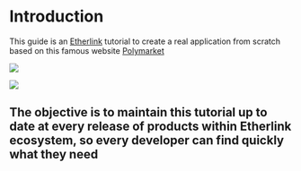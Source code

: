 # Introduction

This guide is an [Etherlink](https://www.etherlink.com/) tutorial to create a real application from scratch based on this famous website [Polymarket](https://polymarket.com/)

![](https://nypost.com/wp-content/uploads/sites/2/2024/11/polymarket-2024-93092260.jpg?w=1024)

![](https://assets.bwbx.io/images/users/iqjWHBFdfxIU/iTkgpB1jv0Ew/v1/-1x-1.webp)

## The objective is to maintain this tutorial up to date at every release of products within Etherlink ecosystem, so every developer can find quickly what they need  
